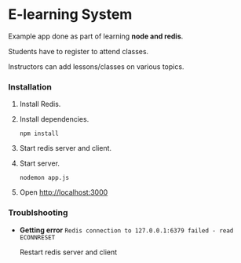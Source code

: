 # E-learning System

Example app done as part of learning **node and redis**.

Students have to register to attend classes.

Instructors can add lessons/classes on various topics.


### Installation

1. Install Redis.

2.  Install dependencies.
    ```
    npm install
    ```

3.  Start redis server and client.

4.  Start server.
    ```
    nodemon app.js
    ```
5. Open [http://localhost:3000](http://localhost:3000)


### Troublshooting

* **Getting error** `Redis connection to 127.0.0.1:6379 failed - read ECONNRESET`

  Restart redis server and client
